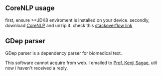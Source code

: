 ## CoreNLP usage

first, ensure >=JDK8 enviroment is installed on your device. secondly, download [CoreNLP](https://stanfordnlp.github.io/CoreNLP/) and unzip it. check this [stackoverflow link](https://stackoverflow.com/a/51981566)

## GDep parser

GDep parser is a dependency parser for biomedical text.

This software cannot acquire from web. I emailed to [Prof. Kenji Sagae](https://compling.ucdavis.edu/sagae/software.html), util now i haven't received a reply.